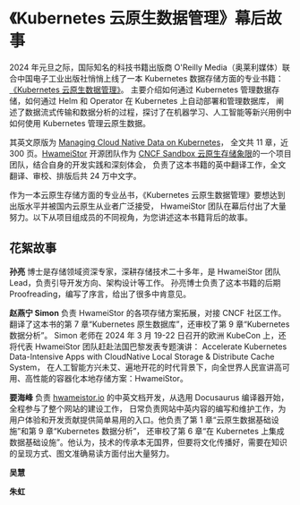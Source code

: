 # 《Kubernetes 云原生数据管理》幕后故事

2024 年元旦之际，国际知名的科技书籍出版商 O'Reilly Media（奥莱利媒体）联合中国电子工业出版社悄悄上线了一本 Kubernetes 数据存储方面的专业书籍：
[《Kubernetes 云原生数据管理》](https://www.oreilly.com.cn/index.php?func=book&isbn=978-7-121-47005-9)。
主要介绍如何通过 Kubernetes 管理数据存储，如何通过 Helm 和 Operator 在 Kubernetes 上自动部署和管理数据库，
阐述了数据流式传输和数据分析的过程，探讨了在机器学习、人工智能等新兴用例中如何使用 Kubernetes 管理云原生数据。

其英文原版为 [Managing Cloud Native Data on Kubernetes](https://www.amazon.com/Managing-Cloud-Native-Data-Kubernetes/dp/1098111397)，
全文共 11 章，近 300 页。[HwameiStor](https://hwameistor.io/) 开源团队作为
[CNCF Sandbox 云原生存储象限](https://landscape.cncf.io/?selected=hwamei-stor)的一个项目团队，结合自身的开发实践和深刻体会，
负责了这本书籍的英中翻译工作，全文翻译、审校、排版后共 24 万中文字。

作为一本云原生存储方面的专业丛书，《Kubernetes 云原生数据管理》要想达到出版水平并被国内云原生从业者广泛接受，
HwameiStor 团队在幕后付出了大量努力。以下从项目组成员的不同视角，为您讲述这本书籍背后的故事。

## 花絮故事

**孙亮** 博士是存储领域资深专家，深耕存储技术二十多年，是 HwameiStor 团队 Lead，负责引导开发方向、架构设计等工作。
孙亮博士负责了这本书籍的后期 Proofreading，编写了序言，给出了很多中肯意见。

**赵燕宁 Simon** 负责 HwameiStor 的各项存储方案拓展，对接 CNCF 社区工作。
翻译了这本书的第 7 章“Kubernetes 原生数据库”，还审校了第 9 章“Kubernetes 数据分析”。
Simon 老师在 2024 年 3 月 19-22 日召开的欧洲 KubeCon 上，还将代表 HwameiStor 团队赶赴法国巴黎发表专题演讲：
Accelerate Kubernetes Data-Intensive Apps with CloudNative Local Storage & Distribute Cache System，
在人工智能方兴未艾、遍地开花的时代背景下，向全世界人民宣讲高可用、高性能的容器化本地存储方案：HwameiStor。

**要海峰** 负责 [hwameistor.io](https://hwameistor.io/) 的中英文档开发，从选用 Docusaurus 编译器开始，全程参与了整个网站的建设工作，
日常负责网站中英内容的编写和维护工作，为用户体验和开发贡献提供简单易用的入口。他负责了第 1 章“云原生数据基础设施”和第 9 章“Kubernetes 数据分析”，
还审校了第 6 章“在 Kubernetes 上集成数据基础设施”。他认为，技术的传承本无国界，但要将文化传播好，需要在知识的呈现方式、图文准确易读方面付出大量努力。

**吴慧** 

**朱虹** 

